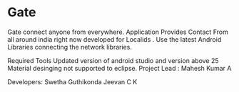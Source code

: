 # Gate
Gate connect anyone from everywhere.
Application Provides Contact From all around india right now developed for Localids .
Use the latest Android Libraries connecting the network libraries.

Required Tools Updated version of android studio and version above 25 \
Material desinging not supported to eclipse.
Project Lead :
Mahesh Kumar A

Developers:
Swetha Guthikonda
Jeevan C K
